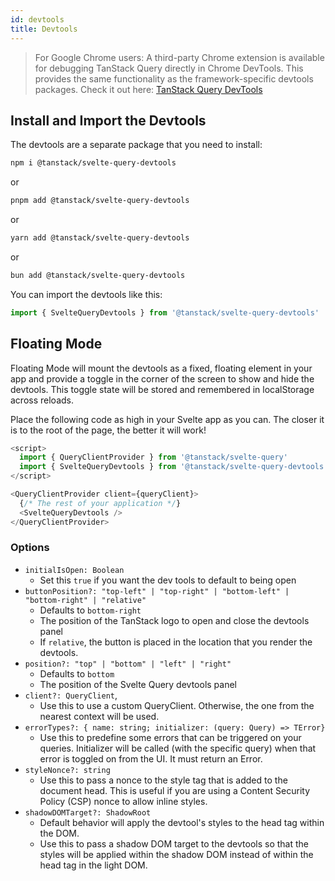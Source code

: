 ```yaml
---
id: devtools
title: Devtools
---
```


> For Google Chrome users: A third-party Chrome extension is available for debugging TanStack Query directly in Chrome DevTools. This provides the same functionality as the framework-specific devtools packages. Check it out here: [TanStack Query DevTools](https://chromewebstore.google.com/detail/tanstack-query-devtools/annajfchloimdhceglpgglpeepfghfai)

## Install and Import the Devtools

The devtools are a separate package that you need to install:

```bash
npm i @tanstack/svelte-query-devtools
```

or

```bash
pnpm add @tanstack/svelte-query-devtools
```

or

```bash
yarn add @tanstack/svelte-query-devtools
```

or

```bash
bun add @tanstack/svelte-query-devtools
```

You can import the devtools like this:

```ts
import { SvelteQueryDevtools } from '@tanstack/svelte-query-devtools'
```

## Floating Mode

Floating Mode will mount the devtools as a fixed, floating element in your app and provide a toggle in the corner of the screen to show and hide the devtools. This toggle state will be stored and remembered in localStorage across reloads.

Place the following code as high in your Svelte app as you can. The closer it is to the root of the page, the better it will work!

```ts
<script>
  import { QueryClientProvider } from '@tanstack/svelte-query'
  import { SvelteQueryDevtools } from '@tanstack/svelte-query-devtools'
</script>

<QueryClientProvider client={queryClient}>
  {/* The rest of your application */}
  <SvelteQueryDevtools />
</QueryClientProvider>
```

### Options

- `initialIsOpen: Boolean`
  - Set this `true` if you want the dev tools to default to being open
- `buttonPosition?: "top-left" | "top-right" | "bottom-left" | "bottom-right" | "relative"`
  - Defaults to `bottom-right`
  - The position of the TanStack logo to open and close the devtools panel
  - If `relative`, the button is placed in the location that you render the devtools.
- `position?: "top" | "bottom" | "left" | "right"`
  - Defaults to `bottom`
  - The position of the Svelte Query devtools panel
- `client?: QueryClient`,
  - Use this to use a custom QueryClient. Otherwise, the one from the nearest context will be used.
- `errorTypes?: { name: string; initializer: (query: Query) => TError}`
  - Use this to predefine some errors that can be triggered on your queries. Initializer will be called (with the specific query) when that error is toggled on from the UI. It must return an Error.
- `styleNonce?: string`
  - Use this to pass a nonce to the style tag that is added to the document head. This is useful if you are using a Content Security Policy (CSP) nonce to allow inline styles.
- `shadowDOMTarget?: ShadowRoot`
  - Default behavior will apply the devtool's styles to the head tag within the DOM.
  - Use this to pass a shadow DOM target to the devtools so that the styles will be applied within the shadow DOM instead of within the head tag in the light DOM.
